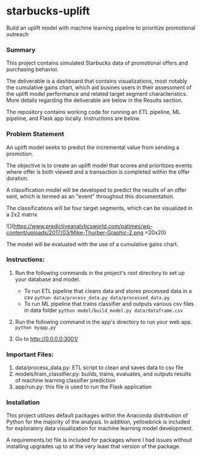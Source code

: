 # starbucks-uplift
Build an uplift model with machine learning pipeline to prioritize promotional outreach

### Summary
This project contains simulated Starbucks data of promotional offers and purchasing behavior. 

The deliverable is a dashboard that contains visualizations, most notably the cumulative gains chart, which aid busines users in their assessment of the uplift model performance and related target segment characteristics. More details regarding the deliverable are below in the Results section.

The repository contains working code for running an ETL pipeline, ML pipeline, and Flask app locally. Instructions are below.

### Problem Statement

An uplift model seeks to predict the incremental value from sending a promotion.

The objective is to create an uplift model that scores and prioritizes events where offer is both viewed and a transaction is completed within the offer duration.

A classification model will be developed to predict the results of an offer sent, which is termed as an "event" throughout this documentation.

The classifications will be four target segments, which can be visualized in a 2x2 matrix

![](https://www.predictiveanalyticsworld.com/patimes/wp-content/uploads/2017/03/Mike-Thurber-Graphic-2.png =20x20)

The model will be evaluated with the use of a cumulative gains chart. 


### Instructions:
1. Run the following commands in the project's root directory to set up your database and model.

    - To run ETL pipeline that cleans data and stores processed data in a csv 
        `python data/process_data.py data/processed_data.py`
    - To run ML pipeline that trains classifier and outputs various csv files in data folder
        `python model/build_model.py data/dataframe.csv`

2. Run the following command in the app's directory to run your web app.
    `python myapp.py`

3. Go to http://0.0.0.0:3001/


### Important Files:

1.  data/process_data.py: ETL script to clean and saves data to csv file
2.  models/train_classifier.py: builds, trains, evaluates, and  outputs results of machine learning classifier prediction
4.  app/run.py: this file is used to run the Flask application


###  Installation
This project utilizes default packages within the Anaconda distribution of Python for the majority of the analysis. In addition, yellowbrick is included for exploratory data visualization for machine learning model development.

A requirements.txt file is included for packages where I had issues without installing upgrades up to at the very least that version of the package.
